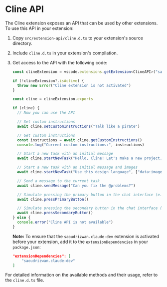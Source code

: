 # Cline API

The Cline extension exposes an API that can be used by other extensions. To use this API in your extension:

1. Copy `src/extension-api/cline.d.ts` to your extension's source directory.
2. Include `cline.d.ts` in your extension's compilation.
3. Get access to the API with the following code:

   ```ts
   const clineExtension = vscode.extensions.getExtension<ClineAPI>("saoudrizwan.claude-dev")

   if (!clineExtension?.isActive) {
     throw new Error("Cline extension is not activated")
   }

   const cline = clineExtension.exports

   if (cline) {
     // Now you can use the API

     // Set custom instructions
     await cline.setCustomInstructions("Talk like a pirate")

     // Get custom instructions
     const instructions = await cline.getCustomInstructions()
     console.log("Current custom instructions:", instructions)

     // Start a new task with an initial message
     await cline.startNewTask("Hello, Cline! Let's make a new project...")

     // Start a new task with an initial message and images
     await cline.startNewTask("Use this design language", ["data:image/webp;base64,..."])

     // Send a message to the current task
     await cline.sendMessage("Can you fix the @problems?")

     // Simulate pressing the primary button in the chat interface (e.g. 'Save' or 'Proceed While Running')
     await cline.pressPrimaryButton()

     // Simulate pressing the secondary button in the chat interface (e.g. 'Reject')
     await cline.pressSecondaryButton()
   } else {
     console.error("Cline API is not available")
   }
   ```

   **Note:** To ensure that the `saoudrizwan.claude-dev` extension is activated before your extension, add it to the `extensionDependencies` in your `package.json`:

   ```json
   "extensionDependencies": [
       "saoudrizwan.claude-dev"
   ]
   ```

For detailed information on the available methods and their usage, refer to the `cline.d.ts` file.
